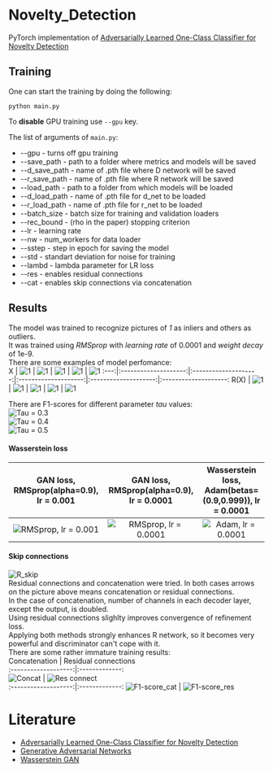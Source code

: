 # Novelty_Detection
PyTorch implementation of [Adversarially Learned One-Class Classifier for Novelty Detection](https://arxiv.org/abs/1802.09088)

## Training  
One can start the training by doing the following:  
```
python main.py
```
To __disable__ GPU training use ```--gpu``` key.  

The list of arguments of ```main.py```:  
- --gpu - turns off gpu training  
- --save_path - path to a folder where metrics and models will be saved  
- --d_save_path - name of .pth file where D network will be saved  
- --r_save_path - name of .pth file where R network will be saved  
- --load_path - path to a folder from which models will be loaded  
- --d_load_path - name of .pth file for d_net to be loaded  
- --r_load_path - name of .pth file for r_net to be loaded  
- --batch_size - batch size for training and validation loaders  
- --rec_bound - (rho in the paper) stopping criterion  
- --lr - learning rate  
- --nw - num_workers for data loader  
- --sstep - step in epoch for saving the model  
- --std - standart deviation for noise for training  
- --lambd - lambda parameter for LR loss  
- --res - enables residual connections
- --cat - enables skip connections via concatenation  

## Results  
The model was trained to recognize pictures of _1_ as inliers and others as outliers.  
It was trained using _RMSprop_ with _learning rate_ of 0.0001 and _weight decay_ of 1e-9.  
There are some examples of model perfomance:  
X    | ![1](./assets/1.jpg) | ![1](./assets/2.jpg) | ![1](./assets/3.jpg) | ![1](./assets/6.jpg) | ![1](./assets/7.jpg)
:---:|:--------------------:|:--------------------:|:--------------------:|:--------------------:|:--------------------:
R(X) | ![1](./assets/1rec.jpg) | ![1](./assets/2rec.jpg) | ![1](./assets/3rec.jpg) | ![1](./assets/6rec.jpg) | ![1](./assets/7rec.jpg)  

There are F1-scores for different parameter _tau_ values:  
![Tau = 0.3](./assets/0.3.png)  
![Tau = 0.4](./assets/0.4.png)  
![Tau = 0.5](./assets/0.5.png)    

#### Wasserstein loss  
GAN loss, RMSprop(alpha=0.9), lr = 0.001 |GAN loss, RMSprop(alpha=0.9), lr = 0.0001 |Wasserstein loss, Adam(betas=(0.9,0.999)), lr = 0.0001
:-------------------------:|:-------------------------:|:-------------------------:
![RMSprop, lr = 0.001](./assets/rec_loss_gan0.001.jpg)|![RMSprop, lr = 0.0001](./assets/rec_loss_0.0001.jpg)|![Adam, lr = 0.0001](./assets/rec_loss_ws.jpg)  

#### Skip connections  
![R_skip](./assets/R_skip.jpg)  
Residual connections and concatenation were tried. In both cases arrows on the picture above means concatenation or residual connections.  
In the case of concatenation, number of channels in each decoder layer, except the output, is doubled.  
Using residual connections slighlty improves convergence of refinement loss.  
Applying both methods strongly enhances R network, so it becomes very powerful and discriminator can't cope with it.  
There are some rather immature training results:  
Concatenation | Residual connections  
:-------------------:|:-------------:  
![Concat](./assets/rec_loss_cat.jpg) | ![Res connect](./assets/rec_loss_res.jpg)  
:-------------------:|:-------------:
![F1-score_cat](./assets/f1cat.jpg) | ![F1-score_res](./assets/f1res.jpg)  

# Literature  
- [Adversarially Learned One-Class Classifier for Novelty Detection](https://arxiv.org/abs/1802.09088)  
- [Generative Adversarial Networks](https://arxiv.org/abs/1406.2661)  
- [Wasserstein GAN](https://arxiv.org/abs/1701.07875)